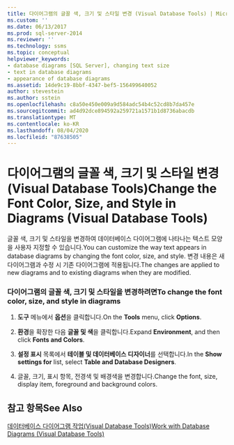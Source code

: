 ```yaml
---
title: 다이어그램의 글꼴 색, 크기 및 스타일 변경 (Visual Database Tools) | Microsoft Docs
ms.custom: ''
ms.date: 06/13/2017
ms.prod: sql-server-2014
ms.reviewer: ''
ms.technology: ssms
ms.topic: conceptual
helpviewer_keywords:
- database diagrams [SQL Server], changing text size
- text in database diagrams
- appearance of database diagrams
ms.assetid: 14de9c19-8bbf-4347-bef5-156499640052
author: stevestein
ms.author: sstein
ms.openlocfilehash: c8a50e450e009a9d584adc54b4c52cd8b7da457e
ms.sourcegitcommit: ad4d92dce894592a259721a1571b1d8736abacdb
ms.translationtype: MT
ms.contentlocale: ko-KR
ms.lasthandoff: 08/04/2020
ms.locfileid: "87638505"
---
```

# <a name="change-the-font-color-size-and-style-in-diagrams-visual-database-tools"></a><span data-ttu-id="4c35f-102">다이어그램의 글꼴 색, 크기 및 스타일 변경(Visual Database Tools)</span><span class="sxs-lookup"><span data-stu-id="4c35f-102">Change the Font Color, Size, and Style in Diagrams (Visual Database Tools)</span></span>
  <span data-ttu-id="4c35f-103">글꼴 색, 크기 및 스타일을 변경하여 데이터베이스 다이어그램에 나타나는 텍스트 모양을 사용자 지정할 수 있습니다.</span><span class="sxs-lookup"><span data-stu-id="4c35f-103">You can customize the way text appears in database diagrams by changing the font color, size, and style.</span></span> <span data-ttu-id="4c35f-104">변경 내용은 새 다이어그램과 수정 시 기존 다이어그램에 적용됩니다.</span><span class="sxs-lookup"><span data-stu-id="4c35f-104">The changes are applied to new diagrams and to existing diagrams when they are modified.</span></span>  
  
### <a name="to-change-the-font-color-size-and-style-in-diagrams"></a><span data-ttu-id="4c35f-105">다이어그램의 글꼴 색, 크기 및 스타일을 변경하려면</span><span class="sxs-lookup"><span data-stu-id="4c35f-105">To change the font color, size, and style in diagrams</span></span>  
  
1.  <span data-ttu-id="4c35f-106">**도구** 메뉴에서 **옵션**을 클릭합니다.</span><span class="sxs-lookup"><span data-stu-id="4c35f-106">On the **Tools** menu, click **Options**.</span></span>  
  
2.  <span data-ttu-id="4c35f-107">**환경**을 확장한 다음 **글꼴 및 색**을 클릭합니다.</span><span class="sxs-lookup"><span data-stu-id="4c35f-107">Expand **Environment**, and then click **Fonts and Colors**.</span></span>  
  
3.  <span data-ttu-id="4c35f-108">**설정 표시** 목록에서 **테이블 및 데이터베이스 디자이너**를 선택합니다.</span><span class="sxs-lookup"><span data-stu-id="4c35f-108">In the **Show settings for** list, select **Table and Database Designers**.</span></span>  
  
4.  <span data-ttu-id="4c35f-109">글꼴, 크기, 표시 항목, 전경색 및 배경색을 변경합니다.</span><span class="sxs-lookup"><span data-stu-id="4c35f-109">Change the font, size, display item, foreground and background colors.</span></span>  
  
## <a name="see-also"></a><span data-ttu-id="4c35f-110">참고 항목</span><span class="sxs-lookup"><span data-stu-id="4c35f-110">See Also</span></span>  
 [<span data-ttu-id="4c35f-111">데이터베이스 다이어그램 작업&#40;Visual Database Tools&#41;</span><span class="sxs-lookup"><span data-stu-id="4c35f-111">Work with Database Diagrams &#40;Visual Database Tools&#41;</span></span>](visual-database-tools.md)  
  
  
